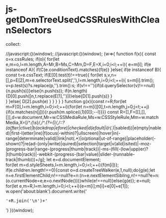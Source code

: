 # js-getDomTreeUsedCSSRulesWithCleanSelectors


collect:

//javascript:()(window);
//javascript:()(window);
(w=>{
    function f(x){
       const o=x.cssRules;
       if(o){
           for(let e,m=o,l=m.length,A=Mr,B=Ms,C=Mm,D=F,E=X,i=0;i<l;++i){
               e=m[i];
               if(e instanceof A){
                   if(C(e.conditionText).matches){f(e)}
               }else{
                   if(e instanceof B){
                       const t=e.cssText;
                       if(E[0].test(t)!==true){
                           for(let s,v,n=[],p=E[2],m=e.selectorText.split(','),l=m.length,i=0;i<l;++i){
								s=m[i].trim(); 
								v=p.test(s)?s.replace(p,'').trim():s;
								if(v!==''){if(d.querySelector(v)!==null){n.push(s)}}else{n.push(s)};
								if(n.length){D[0].push([n,t.replace(E[1],'')])}else{D[1].push(s)}
                           }						
                       }
                   }else{
                       D[2].push(e)
                   }
               }
           }
       } 
    }
    function g(x){const r=R;for(let m=F[0],l=m.length,i=0;i<l;++i){for(let n=m[i][0],t=n.length,j=0;j<t;++j){if(x.matches(n[j])){r.push(m.splice(i,1)[0]);--l}}}}
	const R=[],F=[[],[],[]],d=w.document,Mr=w.CSSMediaRule,Ms=w.CSSStyleRule,Mm=w.matchMedia,X=[/^.*{\s*}/,/^.*(?={)/,/::?(a(fter|ctive)|b(ackdrop|efore)|checked|d(efault|i(r\(.*\)|sabled))|e(mpty|nabled)|first-l(etter|ine)|f(ocus(-within)?|ullscreen)|hover|in(-range|determinate|valid)|link|not\(.*\)|o(ptional|ut-of-range)|placeholder(-shown)?|re(ad-(only|write)|quired)|selection|target|v(alid|isited)|-moz-(progress-bar|range-(progress|thumb|track))|-ms-(fill(-(low|upp)er)?|t(humb|rack))|-webkit-(progress-(bar|value)|slider-(runnable-track|thumb)))+/g];
    let e=d.documentElement;        
	for(let m=d.styleSheets,l=m.length,i=0;i<l;++i){f(m[i])};
    if(e.children.length!==0){const o=d.createTreeWalker(e,1,null);do{g(e);let n=e.firstElementChild;n!==null?e=n:(n=e.nextElementSibling,n!==null?e=n:(o.currentNode=e,e=o.nextNode()))}while(e!==null)}else{g(e)};
	e=null;
	for(let e,m=R,l=m.length,i=0;i<l;++i){e=m[i];m[i]=e[0]+e[1]};
	w.open('about:blank').document.write('<pre>'+R.join('\n')+'</pre>')
})(window);


